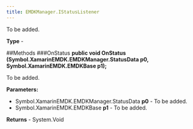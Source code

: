 ```yaml
---
title: EMDKManager.IStatusListener
---
```

To be added.

**Type** - 

##Methods
###OnStatus
**public void OnStatus (Symbol.XamarinEMDK.EMDKManager.StatusData p0, Symbol.XamarinEMDK.EMDKBase p1);**

To be added.

**Parameters:** 

* Symbol.XamarinEMDK.EMDKManager.StatusData **p0** - To be added.
* Symbol.XamarinEMDK.EMDKBase **p1** - To be added.

**Returns** - System.Void



